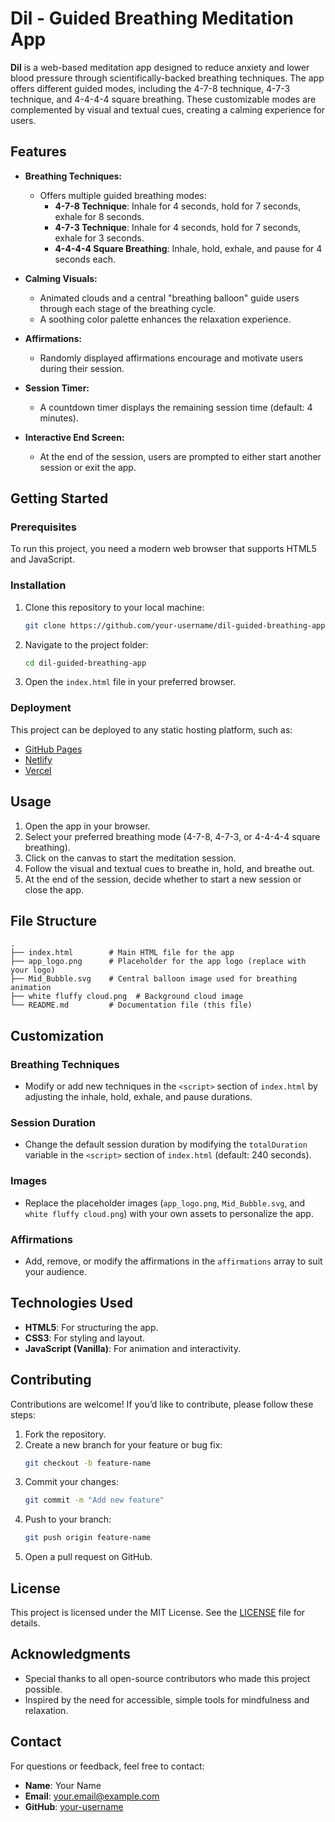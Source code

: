 # Dil - Guided Breathing Meditation App

**Dil** is a web-based meditation app designed to reduce anxiety and lower blood pressure through scientifically-backed breathing techniques. The app offers different guided modes, including the 4-7-8 technique, 4-7-3 technique, and 4-4-4-4 square breathing. These customizable modes are complemented by visual and textual cues, creating a calming experience for users.

## Features

- **Breathing Techniques:**
  - Offers multiple guided breathing modes:
    - **4-7-8 Technique**: Inhale for 4 seconds, hold for 7 seconds, exhale for 8 seconds.
    - **4-7-3 Technique**: Inhale for 4 seconds, hold for 7 seconds, exhale for 3 seconds.
    - **4-4-4-4 Square Breathing**: Inhale, hold, exhale, and pause for 4 seconds each.

- **Calming Visuals:**
  - Animated clouds and a central "breathing balloon" guide users through each stage of the breathing cycle.
  - A soothing color palette enhances the relaxation experience.

- **Affirmations:**
  - Randomly displayed affirmations encourage and motivate users during their session.

- **Session Timer:**
  - A countdown timer displays the remaining session time (default: 4 minutes).

- **Interactive End Screen:**
  - At the end of the session, users are prompted to either start another session or exit the app.

## Getting Started

### Prerequisites

To run this project, you need a modern web browser that supports HTML5 and JavaScript.

### Installation

1. Clone this repository to your local machine:
   ```bash
   git clone https://github.com/your-username/dil-guided-breathing-app.git
   ```

2. Navigate to the project folder:
   ```bash
   cd dil-guided-breathing-app
   ```

3. Open the `index.html` file in your preferred browser.

### Deployment

This project can be deployed to any static hosting platform, such as:
- [GitHub Pages](https://pages.github.com/)
- [Netlify](https://www.netlify.com/)
- [Vercel](https://vercel.com/)

## Usage

1. Open the app in your browser.
2. Select your preferred breathing mode (4-7-8, 4-7-3, or 4-4-4-4 square breathing).
3. Click on the canvas to start the meditation session.
4. Follow the visual and textual cues to breathe in, hold, and breathe out.
5. At the end of the session, decide whether to start a new session or close the app.

## File Structure

```
.
├── index.html        # Main HTML file for the app
├── app_logo.png      # Placeholder for the app logo (replace with your logo)
├── Mid_Bubble.svg    # Central balloon image used for breathing animation
├── white fluffy cloud.png  # Background cloud image
└── README.md         # Documentation file (this file)
```

## Customization

### Breathing Techniques
- Modify or add new techniques in the `<script>` section of `index.html` by adjusting the inhale, hold, exhale, and pause durations.

### Session Duration
- Change the default session duration by modifying the `totalDuration` variable in the `<script>` section of `index.html` (default: 240 seconds).

### Images
- Replace the placeholder images (`app_logo.png`, `Mid_Bubble.svg`, and `white fluffy cloud.png`) with your own assets to personalize the app.

### Affirmations
- Add, remove, or modify the affirmations in the `affirmations` array to suit your audience.

## Technologies Used

- **HTML5**: For structuring the app.
- **CSS3**: For styling and layout.
- **JavaScript (Vanilla)**: For animation and interactivity.

## Contributing

Contributions are welcome! If you’d like to contribute, please follow these steps:

1. Fork the repository.
2. Create a new branch for your feature or bug fix:
   ```bash
   git checkout -b feature-name
   ```
3. Commit your changes:
   ```bash
   git commit -m "Add new feature"
   ```
4. Push to your branch:
   ```bash
   git push origin feature-name
   ```
5. Open a pull request on GitHub.

## License

This project is licensed under the MIT License. See the [LICENSE](LICENSE) file for details.

## Acknowledgments

- Special thanks to all open-source contributors who made this project possible.
- Inspired by the need for accessible, simple tools for mindfulness and relaxation.

## Contact

For questions or feedback, feel free to contact:
- **Name**: Your Name
- **Email**: your.email@example.com
- **GitHub**: [your-username](https://github.com/your-username)

